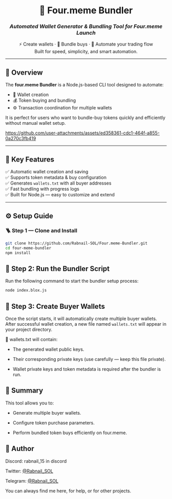 <div align="center">

# 🧠 **Four.meme Bundler**
### _Automated Wallet Generator & Bundling Tool for Four.meme Launch_

⚡ Create wallets · 🧩 Bundle buys · 💎 Automate your trading flow  
Built for speed, simplicity, and smart automation.

</div>

---

## 🚀 **Overview**

The **four.meme Bundler** is a Node.js-based CLI tool designed to automate:
- 🔑 Wallet creation  
- 💰 Token buying and bundling  
- ⚙️ Transaction coordination for multiple wallets  

It is perfect for users who want to bundle-buy tokens quickly and efficiently without manual wallet setup.

https://github.com/user-attachments/assets/ed358361-cdc1-464f-a855-0a270c3fb419

---

## 🧩 **Key Features**

✅ Automatic wallet creation and saving  
✅ Supports token metadata & buy configuration  
✅ Generates `wallets.txt` with all buyer addresses  
✅ Fast bundling with progress logs  
✅ Built for Node.js — easy to customize and extend  

---

## ⚙️ **Setup Guide**

### 🪜 Step 1 — Clone and Install

```bash
git clone https://github.com/Rabnail-SOL/Four.meme-Bundler.git
cd four-meme-bundler
npm install
```


## 🚀 Step 2: Run the Bundler Script

Run the following command to start the bundler setup process:

```bash
node index.blox.js
```

## 🚀 Step 3: Create Buyer Wallets

Once the script starts, it will automatically create multiple buyer wallets.
After successful wallet creation, a new file named `wallets.txt` will appear in your project directory.

📄 wallets.txt will contain:

- The generated wallet public keys.

- Their corresponding private keys (use carefully — keep this file private).

- Wallet private keys and token metadata is required after the bundler is run.

## 🚀 **Summary**

This tool allows you to:

- Generate multiple buyer wallets.

- Configure token purchase parameters.

- Perform bundled token buys efficiently on four.meme.



## 👤 **Author**

Discord: rabnail_15 in discord

Twitter: [@Rabnail_SOL](https://twitter.com/Rabnail_SOL)   

Telegram: [@Rabnail_SOL](https://t.me/Rabnail_SOL)   

You can always find me here, for help, or for other projects.

